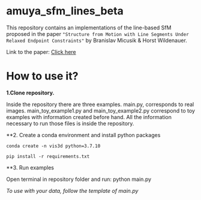 # amuya_sfm_lines_beta
This repository contains an implementations of the line-based SfM proposed in the paper ``"Structure from Motion with Line Segments Under Relaxed Endpoint Constraints"`` by Branislav Micusik & Horst Wildenauer. 

Link to the paper: [Click here](https://ieeexplore.ieee.org/document/7035804)

# How to use it?
**1.Clone repository.**

Inside the repository there are three examples. main.py, corresponds to real images. main_toy_example1.py and main_toy_example2.py correspond to toy examples with information created before hand. All the information necessary to run those files is inside the repository.

**2. Create a conda environment and install python packages

``conda create -n vis3d python=3.7.10``

``pip install -r requirements.txt``

**3. Run examples

Open terminal in repository folder and run:
python main.py

*To use with your data, follow the template of main.py*
